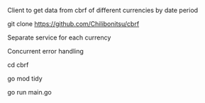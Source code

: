 Client to get data from cbrf of different currencies by date period 

git clone https://github.com/Chilibonitsu/cbrf

Separate service for each currency

Concurrent error handling

cd cbrf

go mod tidy

go run main.go
